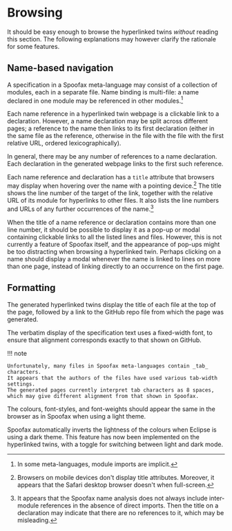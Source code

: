 # Browsing

It should be easy enough to browse the hyperlinked twins *without* reading this section.
The following explanations may however clarify the rationale for some features.

## Name-based navigation

A specification in a Spoofax meta-language may consist of a collection of modules,
each in a separate file.
Name binding is multi-file: a name declared in one module may be referenced in other modules.[^imports]

[^imports]: In some meta-languages, module imports are implicit.

Each name reference in a hyperlinked twin webpage is a clickable link to a declaration.
However, a name declaration may be split across different pages;
a reference to the name then links to its first declaration
(either in the same file as the reference,
otherwise in the file with the file with the first relative URL, ordered lexicographically).

In general, there may be any number of references to a name declaration.
Each declaration in the generated webpage links to the first such reference.

Each name reference and declaration has a `title` attribute that browsers may display
when hovering over the name with a pointing device.[^title]
The title shows the line number of the target of the link,
together with the relative URL of its module for hyperlinks to other files.
It also lists the line numbers and URLs of any further occurrences of the name.[^missing]

[^title]: Browsers on mobile devices don't display title attributes.
    Moreover, it appears that the Safari desktop browser doesn't when full-screen. 

[^missing]: It appears that the Spoofax name analysis does not always include inter-module references
    in the absence of direct imports.
    Then the title on a declaration may indicate that there are no references to it,
    which may be misleading.

When the title of a name reference or declaration contains more than one line number,
it should be possible to display it as a pop-up or modal
containing clickable links to all the listed lines and files.
However, this is not currently a feature of Spoofax itself,
and the appearance of pop-ups might be too distracting when browsing a hyperlinked twin.
Perhaps clicking on a name should display a modal whenever the name is linked to lines on more than one page,
instead of linking directly to an occurrence on the first page.

## Formatting

The generated hyperlinked twins display the title of each file at the top of the page,
followed by a link to the GitHub repo file from which the page was generated.

The verbatim display of the specification text uses a fixed-width font,
to ensure that alignment corresponds exactly to that shown on GitHub.

!!! note

    Unfortunately, many files in Spoofax meta-languages contain _tab_ characters.
    It appears that the authors of the files have used various tab-width settings.
    The generated pages currently interpret tab characters as 8 spaces,
    which may give different alignment from that shown in Spoofax.

The colours, font-styles, and font-weights should appear the same in the browser
as in Spoofax when using a light theme.

Spoofax automatically inverts the lightness of the colours when Eclipse is using a dark theme.
This feature has now been implemented on the hyperlinked twins,
with a toggle for switching between light and dark mode.
